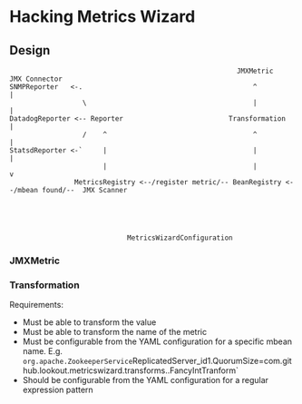 # Hacking Metrics Wizard


## Design

                                                            JMXMetric                     JMX Connector
    SNMPReporter   <-.                                          ^                               |
                      \                                         |                               | 
    DatadogReporter <-- Reporter                          Transformation                        |
                      /    ^                                    ^                               |
    StatsdReporter <-`     |                                    |                               |
                           |                                    |                               v
                    MetricsRegistry <--/register metric/-- BeanRegistry <--/mbean found/--  JMX Scanner 
                                                                                 
                                                                                 
                                                                                 
                                                                                 
                                                                                 
                                 MetricsWizardConfiguration                      


### JMXMetric


### Transformation

Requirements:

 * Must be able to transform the value
 * Must be able to transform the name of the metric
 * Must be configurable from the YAML configuration for a specific mbean name.
   E.g.
   `org.apache.ZookeeperService`ReplicatedServer_id1.QuorumSize=com.github.lookout.metricswizard.transforms..FancyIntTranform`
 * Should be configurable from the YAML configuration for a regular expression
   pattern

